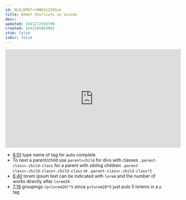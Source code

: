 ```yaml
---
id: NLDjRPDfrn0WEdz2S0Gvk
title: Emmet Shortcuts in Vscode
desc: ''
updated: 1641272916790
created: 1641105063901
stub: false
isDir: false
---
```


<center>
	<iframe width="560" height="315" src="https://www.youtube.com/embed/45eWEO0gRHI" frameborder="0" allow="accelerometer; autoplay; encrypted-media; gyroscope; picture-in-picture" allowfullscreen></iframe>
</center>

- [6:01](https://youtu.be/45eWEO0gRHI?t=361) type name of tag for auto complete
- To next a parent/child use `parent>child` for divs with classes `.parent-class>.child-class` for a parent with sibling children `.parent-class>.child-class+.child-class` or `.parent-class>.child-class*2`
- [6:40](https://youtu.be/45eWEO0gRHI?t=400) lorem ipsum text can be indicated with `lorem` and the number of works directly after `lorem20`
- [7:19](https://youtu.be/45eWEO0gRHI?t=439) groupings `(p>lorem20)*5` since `p>lorem20*5` just puts 5 lorems in a `p` tag
